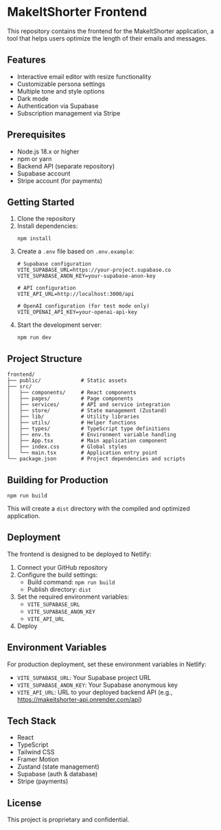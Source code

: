 # MakeItShorter Frontend

This repository contains the frontend for the MakeItShorter application, a tool that helps users optimize the length of their emails and messages.

## Features

- Interactive email editor with resize functionality
- Customizable persona settings
- Multiple tone and style options
- Dark mode
- Authentication via Supabase
- Subscription management via Stripe

## Prerequisites

- Node.js 18.x or higher
- npm or yarn
- Backend API (separate repository)
- Supabase account
- Stripe account (for payments)

## Getting Started

1. Clone the repository
2. Install dependencies:
   ```
   npm install
   ```
3. Create a `.env` file based on `.env.example`:
   ```
   # Supabase configuration
   VITE_SUPABASE_URL=https://your-project.supabase.co
   VITE_SUPABASE_ANON_KEY=your-supabase-anon-key

   # API configuration
   VITE_API_URL=http://localhost:3000/api
   
   # OpenAI configuration (for test mode only)
   VITE_OPENAI_API_KEY=your-openai-api-key
   ```
4. Start the development server:
   ```
   npm run dev
   ```

## Project Structure

```
frontend/
├── public/             # Static assets
├── src/
│   ├── components/     # React components
│   ├── pages/          # Page components
│   ├── services/       # API and service integration
│   ├── store/          # State management (Zustand)
│   ├── lib/            # Utility libraries
│   ├── utils/          # Helper functions
│   ├── types/          # TypeScript type definitions
│   ├── env.ts          # Environment variable handling
│   ├── App.tsx         # Main application component
│   ├── index.css       # Global styles
│   └── main.tsx        # Application entry point
└── package.json        # Project dependencies and scripts
```

## Building for Production

```
npm run build
```

This will create a `dist` directory with the compiled and optimized application.

## Deployment

The frontend is designed to be deployed to Netlify:

1. Connect your GitHub repository
2. Configure the build settings:
   - Build command: `npm run build`
   - Publish directory: `dist`
3. Set the required environment variables:
   - `VITE_SUPABASE_URL`
   - `VITE_SUPABASE_ANON_KEY`
   - `VITE_API_URL`
4. Deploy

## Environment Variables

For production deployment, set these environment variables in Netlify:

- `VITE_SUPABASE_URL`: Your Supabase project URL
- `VITE_SUPABASE_ANON_KEY`: Your Supabase anonymous key
- `VITE_API_URL`: URL to your deployed backend API (e.g., https://makeitshorter-api.onrender.com/api)

## Tech Stack

- React
- TypeScript
- Tailwind CSS
- Framer Motion
- Zustand (state management)
- Supabase (auth & database)
- Stripe (payments)

## License

This project is proprietary and confidential.